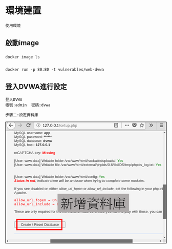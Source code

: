 #
```


```
# 環境建置
```
使用環境

```
## 啟動image
### 
```
docker image ls
```
### 
```
docker run -p 80:80 -t vulnerables/web-dvwa
```
## 登入DVWA進行設定
```
登入DVWA
帳號:admin  密碼:dvwa
```
```
步驟二:設定資料庫
```
![DVWA_2.png](pic/DVWA_2.png)
